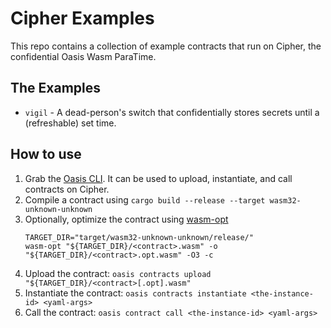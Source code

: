 # Cipher Examples

This repo contains a collection of example contracts that run on Cipher,
the confidential Oasis Wasm ParaTime.

## The Examples

* `vigil` - A dead-person's switch that confidentially stores secrets until a (refreshable) set time.

## How to use

1. Grab the [Oasis CLI](https://github.com/oasisprotocol/oasis-sdk/tree/main/cli).
   It can be used to upload, instantiate, and call contracts on Cipher.
2. Compile a contract using `cargo build --release --target wasm32-unknown-unknown`
3. Optionally, optimize the contract using [wasm-opt](https://github.com/WebAssembly/binaryen)
   ```
   TARGET_DIR="target/wasm32-unknown-unknown/release/"
   wasm-opt "${TARGET_DIR}/<contract>.wasm" -o "${TARGET_DIR}/<contract>.opt.wasm" -O3 -c
   ```
4. Upload the contract: `oasis contracts upload "${TARGET_DIR}/<contract>[.opt].wasm"`
5. Instantiate the contract: `oasis contracts instantiate <the-instance-id> <yaml-args>`
5. Call the contract: `oasis contract call <the-instance-id> <yaml-args>`

